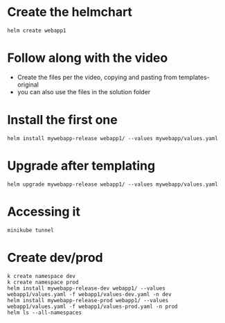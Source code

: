
# Create the helmchart
```
helm create webapp1
```


# Follow along with the video
- Create the files per the video, copying and pasting from templates-original
- you can also use the files in the solution folder

# Install the first one
```
helm install mywebapp-release webapp1/ --values mywebapp/values.yaml
```

# Upgrade after templating
```
helm upgrade mywebapp-release webapp1/ --values mywebapp/values.yaml
```

# Accessing it
```
minikube tunnel
```

# Create dev/prod
```
k create namespace dev
k create namespace prod
helm install mywebapp-release-dev webapp1/ --values webapp1/values.yaml -f webapp1/values-dev.yaml -n dev
helm install mywebapp-release-prod webapp1/ --values webapp1/values.yaml -f webapp1/values-prod.yaml -n prod
helm ls --all-namespaces
```
